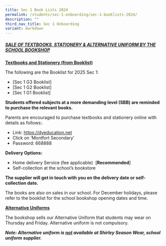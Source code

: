 ```yaml
---
title: Sec 1 Book Lists 2024
permalink: /students/sec-1-onboarding/sec-1-booklists-2024/
description: ""
third_nav_title: Sec 1 Onboarding
variant: markdown
---
```

##### <u>SALE OF TEXTBOOKS, STATIONERY &amp; ALTERNATIVE UNIFORM BY THE SCHOOL BOOKSHOP</u>

<b><u>Textbooks and Stationery (from Booklist)</u></b>

The following are the Booklist for 2025 Sec 1:
* [Sec 1 G3 Booklist]
* [Sec 1 G2 Booklist]
* [Sec 1 G1 Booklist]

**Students offered subjects at a more demanding level (SBB) are reminded to purchase the relevant books.**

Parents are encouraged to purchase textbooks and stationery online with details as follows:. 

* Link: https://dyeducation.net
* Click on ‘Montfort Secondary’
* Password: 668888

<b>Delivery Options:</b>
* Home delivery Service (fee applicable)&nbsp; \[**Recommended**\]
* Self-collection at the school’s bookstore

**The supplier will get in touch with you on the delivery date or self-collection date.**

The books are also on sales in our school. For December holidays, please refer to the booklist for the school bookshop opening dates and time.

<b><u>Alternative Uniforms</u></b>

The bookshop sells our Alternative Uniform that students may wear on Thursday and Friday. Alternative uniform is not compulsory.

<b><i>Note: Alternative uniform is <u>not</u> available at Shirley Season Wear, school uniform supplier.</i></b>